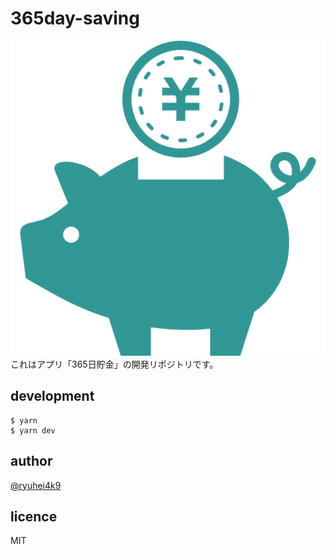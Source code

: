 # 365day-saving
![img](./static/icon.png?raw=true)
これはアプリ「365日貯金」の開発リポジトリです。

## development
```
$ yarn
$ yarn dev
```

## author
[@ryuhei4k9](https://twitter.com/TanakanoAnchan)

## licence
MIT